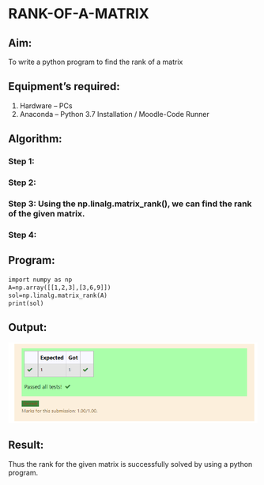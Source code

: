 # RANK-OF-A-MATRIX
## Aim:
To write a python program to find the rank of a matrix
## Equipment’s required:
1. 	Hardware – PCs
2. 	Anaconda – Python 3.7 Installation / Moodle-Code Runner
## Algorithm:
### Step 1: 
### Step 2: 
### Step 3: Using the np.linalg.matrix_rank(), we can find the rank of the given matrix.
### Step 4: 
## Program:
```
import numpy as np
A=np.array([[1,2,3],[3,6,9]])
sol=np.linalg.matrix_rank(A)
print(sol)
```
## Output:
![gitlogo](1.png)
## Result:
Thus the rank for the given matrix is successfully solved by  using a python program.

